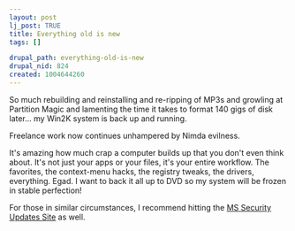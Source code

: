 ```yaml
--- 
layout: post
lj_post: TRUE
title: Everything old is new
tags: []

drupal_path: everything-old-is-new
drupal_nid: 824
created: 1004644260
---
```

So much rebuilding and reinstalling and re-ripping of MP3s and growling at Partition Magic and lamenting the time it takes to format 140 gigs of disk later... my Win2K system is back up and running.

Freelance work now continues unhampered by Nimda evilness.

It's amazing how much crap a computer builds up that you don't even think about. It's not just your apps or your files, it's your entire workflow. The favorites, the context-menu hacks, the registry tweaks, the drivers, everything. Egad. I want to back it all up to DVD so my system will be frozen in stable perfection!

For those in similar circumstances, I recommend hitting the <A HREF="http://www.goats.com/archive/001102.html">MS Security Updates Site</A> as well.
